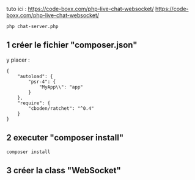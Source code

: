 tuto ici : 
https://code-boxx.com/php-live-chat-websocket/
https://code-boxx.com/php-live-chat-websocket/

```
php chat-server.php
```

## 1 créer le fichier "composer.json"
y placer :
```
{
    "autoload": {
        "psr-4": {
            "MyApp\\": "app"
        }
    },
    "require": {
        "cboden/ratchet": "^0.4"
    }
}
```

## 2 executer "composer install"
```
composer install
```

## 3 créer la class "WebSocket"

